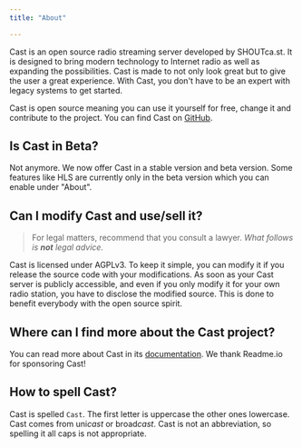 ```yaml
---
title: "About"

---
```

Cast is an open source radio streaming server developed by SHOUTca.st. It is designed to bring modern technology to Internet radio as well as expanding the possibilities. Cast is made to not only look great but to give the user a great experience. With Cast, you don't have to be an expert with legacy systems to get started.

Cast is open source meaning you can use it yourself for free, change it and contribute to the project. You can find Cast on [GitHub](https://github.com/Innovate-Technologies/Cast).

## Is Cast in Beta?
Not anymore. We now offer Cast in a stable version and beta version. Some features like HLS are currently only in the beta version which you can enable under "About".

## Can I modify Cast and use/sell it?
>For legal matters, recommend that you consult a lawyer. *What follows is **not** legal advice.*

Cast is licensed under AGPLv3. To keep it simple, you can modify it if you release the source code with your modifications. As soon as your Cast server is publicly accessible, and even if you only modify it for your own radio station, you have to disclose the modified source. This is done to benefit everybody with the open source spirit.

## Where can I find more about the Cast project?
You can read more about Cast in its [documentation](https://cast.readme.io/docs). We thank Readme.io for sponsoring Cast!

## How to spell Cast?
Cast is spelled `Cast`. The first letter is uppercase the other ones lowercase. Cast comes from uni*cast* or broad*cast*. Cast is not an abbreviation, so spelling it all caps is not appropriate.
